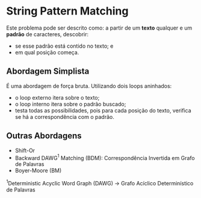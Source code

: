 # String Pattern Matching

Este problema pode ser descrito como: a partir de um **texto** qualquer e um **padrão** de caracteres, descobrir:

- se esse padrão está contido no texto; e
- em qual posição começa.

## Abordagem Simplista

É uma abordagem de força bruta. Utilizando dois loops aninhados:

- o loop externo itera sobre o texto;
- o loop interno itera sobre o padrão buscado;
- testa todas as possibilidades, pois para cada posição do texto, verifica se há a correspondência com o padrão.

## Outras Abordagens

- Shift-Or
- Backward DAWG$^1$ Matching (BDM): Correspondência Invertida em Grafo de Palavras
- Boyer-Moore (BM)

$^1$Deterministic Acyclic Word Graph (DAWG) -> Grafo Acíclico Determinístico de Palavras

